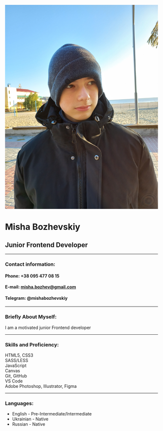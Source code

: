 ![Avatar](./avatar.jpg "Avatar")  
# Misha Bozhevskiy  
## Junior Frontend Developer
**********************  
### **Contact information:**  
#### **Phone:** +38 095 477 08 15  
#### **E-mail:** misha.bozhev@gmail.com  
#### **Telegram:** @mishabozhevskiy  
####  
**********************  
### **Briefly About Myself:**  
I am a motivated junior Frontend developer  
**********************  
### **Skills and Proficiency:**  
HTML5, CSS3  
SASS/LESS    
JavaScript    
Canvas    
Git, GitHub  
VS Code  
Adobe Photoshop, Illustrator, Figma  
**********************  
### **Languages:**  
+ English - Pre-Intermediate/Intermediate   
+ Ukrainian - Native  
+ Russian - Native  
 